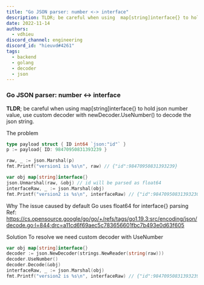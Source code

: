 ```yaml
---
title: "Go JSON parser: number <-> interface"
description: TLDR; be careful when using  map[string]interface{} to hold json number value, use custom decoder with newDecoder.UseNumber() to decode the json string.
date: 2022-11-14
authors:
  - vdhieu
discord_channel: engineering
discord_id: "hieuvd#4261"
tags:
  - backend
  - golang
  - decoder
  - json
---
```


### Go JSON parser: number <-> interface

**TLDR**; be careful when using map[string]interface{} to hold json number value, use custom decoder with newDecoder.UseNumber() to decode the json string.

The problem

```go
type payload struct { ID int64 `json:"id"` }
p := payload{ ID: 98470950831393239 }

raw, _ := json.Marshal(p)
fmt.Printf("version1 is %s\n", raw) // {"id":98470950831393239}

var obj map[string]interface{}
json.Unmarshal(raw, &obj) // id will be parsed as float64
interfaceRaw, _ := json.Marshal(obj)
fmt.Printf("version2 is %s\n", interfaceRaw) // {"id":98470950831393230 }
```

Why
The issue caused by default Go uses float64 for interface{} parsing
Ref: https://cs.opensource.google/go/go/+/refs/tags/go1.19.3:src/encoding/json/decode.go;l=844;drc=a11cd6f69aec5c783656601fbc7b493e0d63f605

Solution
To resolve we need custom decoder with UseNumber

```go
var obj map[string]interface{}
decoder := json.NewDecoder(strings.NewReader(string(raw)))
decoder.UseNumber()
decoder.Decode(&obj)
interfaceRaw, _ := json.Marshal(obj)
fmt.Printf("version2 is %s\n", interfaceRaw) // {"id":98470950831393239 }
```
